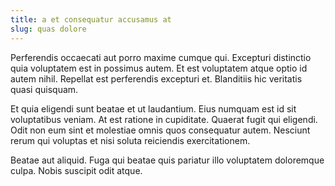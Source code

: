 ```yaml
---
title: a et consequatur accusamus at
slug: quas dolore
---
```


Perferendis occaecati aut porro maxime cumque qui. Excepturi distinctio quia voluptatem est in possimus autem. Et est voluptatem atque optio id autem nihil. Repellat est perferendis excepturi et. Blanditiis hic veritatis quasi quisquam.

Et quia eligendi sunt beatae et ut laudantium. Eius numquam est id sit voluptatibus veniam. At est ratione in cupiditate. Quaerat fugit qui eligendi. Odit non eum sint et molestiae omnis quos consequatur autem. Nesciunt rerum qui voluptas et nisi soluta reiciendis exercitationem.

Beatae aut aliquid. Fuga qui beatae quis pariatur illo voluptatem doloremque culpa. Nobis suscipit odit atque.
